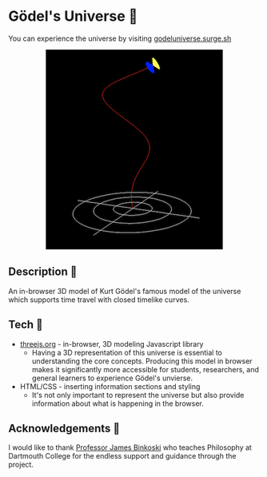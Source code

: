 # Gödel's Universe 🌌

You can experience the universe by visiting [godeluniverse.surge.sh](http://godeluniverse.surge.sh)

<p align="center">
  <img src="./assets/images/cover.png" />
</p>

## Description 📝
An in-browser 3D model of Kurt Gödel's famous model of the universe which supports time travel with closed timelike curves.

## Tech 🚀

* [threejs.org](http://threejs.org) - in-browser, 3D modeling Javascript library
  * Having a 3D representation of this universe is essential to understanding the core concepts. Producing this model in browser makes it significantly more accessible for students, researchers, and general learners to experience Gödel's unvierse. 
* HTML/CSS - inserting information sections and styling
  * It's not only important to represent the universe but also provide information about what is happening in the browser.


## Acknowledgements 🤝
I would like to thank [Professor James Binkoski](http://www.binkoski.net/) who teaches Philosophy at Dartmouth College for the endless support and guidance through the project.
